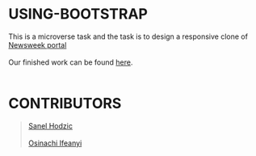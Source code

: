 # USING-BOOTSTRAP

This is a microverse task and the task is to design a responsive clone of <a href="https://www.newsweek.com/" target="_blank">Newsweek portal</a><br /><br />
Our finished work can be found <a href="https://rawcdn.githack.com/sanelca/USING-BOOTSTRAP/439c49634586fb39dafa24bd3eec549ccef81766/index.html" target="_blank">here</a>.<br /><br />

# CONTRIBUTORS 

> <a href="https://github.com/sanelca" target="_blank">Sanel Hodzic</a><br /><br />
> <a href="https://github.com/osinakayah/" target="_blank">Osinachi Ifeanyi</a>



